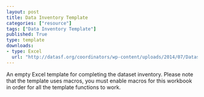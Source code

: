 ```yaml
---
layout: post
title: Data Inventory Template
categories: ["resource"]
tags: ["Data Inventory Template"]
published: True
type: template
downloads: 
- type: Excel
  url: "http://datasf.org/coordinators/wp-content/uploads/2014/07/DatasetInventory_Template.xlsm"
---
```

An empty Excel template for completing the dataset inventory. Please note that the template uses macros, you must enable macros for this workbook in order for all the template functions to work.
